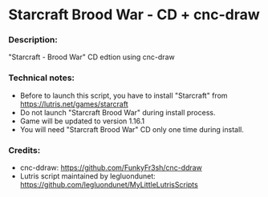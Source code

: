 # Starcraft Brood War - CD + cnc-draw

### Description:
"Starcraft - Brood War" CD edtion using cnc-draw
### Technical notes:
- Before to launch this script, you have to install "Starcraft" from https://lutris.net/games/starcraft
- Do not launch "Starcraft Brood War" during install process.
- Game will be updated to version 1.16.1
- You will need "Starcraft Brood War" CD only one time during install.
### Credits:
- cnc-ddraw: https://github.com/FunkyFr3sh/cnc-ddraw
- Lutris script maintained by legluondunet: https://github.com/legluondunet/MyLittleLutrisScripts

